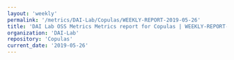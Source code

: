 ```yaml
---
layout: 'weekly'
permalink: '/metrics/DAI-Lab/Copulas/WEEKLY-REPORT-2019-05-26'
title: 'DAI Lab OSS Metrics Metrics report for Copulas | WEEKLY-REPORT-2019-05-26'
organization: 'DAI-Lab'
repository: 'Copulas'
current_date: '2019-05-26'
---
```


